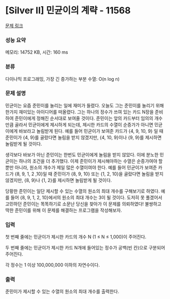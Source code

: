 # [Silver II] 민균이의 계략 - 11568 

[문제 링크](https://www.acmicpc.net/problem/11568) 

### 성능 요약

메모리: 14752 KB, 시간: 160 ms

### 분류

다이나믹 프로그래밍, 가장 긴 증가하는 부분 수열: O(n log n)

### 문제 설명

<p>민균이는 요즘 준민이를 놀리는 일에 재미가 들렸다. 오늘도 그는 준민이를 놀리기 위해 한가지 재미있는 아이디어를 떠올렸다. 그는 하나의 정수가 쓰여 있는 카드 N장을 준비하여 준민이에게 정해진 순서대로 보여줄 것이다. 준민이는 앞의 카드부터 임의의 개수만큼 골라서 민균이에게 제시하게 되는데, 제시한 카드의 수열이 순증가가 아니면 민균이에게 바보라고 놀림받게 된다. 예를 들어 민균이가 보여준 카드가 {4, 9, 10, 9} 일 때 준민이가 {4, 9}를 골랐다면 놀림을 받지 않겠지만, {4, 10, 9}이나 {9, 9}를 제시하면 놀림받게 될 것이다.</p>

<p>생각보다 바보가 아닌 준민이는 한번도 민균이에게 놀림을 받지 않았다. 이에 분노한 민균이는 하나의 조건을 더 추가했다. 이제 준민이가 제시해야하는 수열은 순증가여야 할 뿐만 아니라, 원소의 개수가 제일 많은 수열이여야 한다. 예를 들어 민균이가 보여준 카드가 {8, 9, 1, 2 ,10}일 때 준민이가 {8, 9, 10} 또는 {1, 2, 10}을 골랐다면 놀림을 받지 않겠지만, {8, 9}나 {1, 2}를 제시하면 놀림받게 될 것이다.</p>

<p>당황한 준민이는 일단 제시할 수 있는 수열의 원소의 최대 개수를 구해보기로 하였다. 예를 들어 {8, 9, 1, 2, 10}에서의 원소의 최대 개수는 3이 될 것이다. 도저히 못 풀겠어서 고민하던 준민이는 똑똑하기로 소문난 당신을 찾아가 이 문제를 의뢰하였다! 불쌍하고 딱한 준민이를 위해 이 문제를 해결하는 프로그램을 작성해보자.</p>

### 입력 

 <p>첫 번째 줄에는 민균이가 제시한 카드의 개수 N (1 ≤ N ≤ 1,000)이 주어진다. </p>

<p>두 번째 줄에는 민균이가 제시한 카드 N개에 들어있는 정수가 공백(빈 칸)으로 구분되어 주어진다.</p>

<p>각 정수는 1 이상 100,000,000 이하의 자연수이다.</p>

### 출력 

 <p>준민이가 제시할 수 있는 수열의 원소의 최대 개수를 출력한다.</p>

